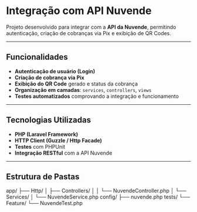 # Integração com API Nuvende

Projeto desenvolvido para integrar com a **API da Nuvende**, permitindo autenticação, criação de cobranças via Pix e exibição de QR Codes.

---

## Funcionalidades

- **Autenticação de usuário (Login)**
- **Criação de cobrança via Pix**
- **Exibição do QR Code** gerado e status da cobrança
- **Organização em camadas**: `services`, `controllers`, `views`
- **Testes automatizados** comprovando a integração e funcionamento

---

## Tecnologias Utilizadas

- **PHP (Laravel Framework)**
- **HTTP Client (Guzzle / Http Facade)**
- **Testes** com PHPUnit
- **Integração RESTful** com a API Nuvende

---

## Estrutura de Pastas
app/
├── Http/
│ ├── Controllers/
│ │ └── NuvendeController.php
│ └── Services/
│ └── NuvendeService.php
config/
├── nuvende.php
tests/
└── Feature/
└── NuvendeTest.php
